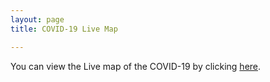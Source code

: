 ```yaml
---
layout: page
title: COVID-19 Live Map

---
```

You can view the Live map of the COVID-19 by clicking [here]({https://nikku1234-corona.netlify.app}).
